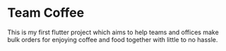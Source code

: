 # Team Coffee

This is my first flutter project which aims to help teams and offices make bulk orders for enjoying coffee and food together with little to no hassle.

